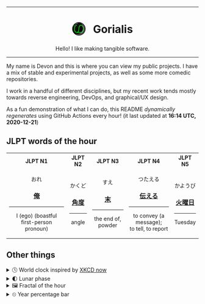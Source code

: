 ***

<h1 align="center">
<sub>
    <img src="readme/resources/avatar.png" height="36">
</sub>
&nbsp;
Gorialis
</h1>
<p align="center">
Hello! I like making tangible software.
</p>

***

My name is Devon and this is where you can view my public projects. I have a mix of stable and experimental projects, as well as some more comedic repositories.

I work in a handful of different disciplines, but my recent work tends mostly towards reverse engineering, DevOps, and graphical/UX design.

As a fun demonstration of what I can do, this README *dynamically regenerates* using GitHub Actions every hour! (it last updated at **16:14 UTC, 2020-12-21**)

<h2>JLPT words of the hour</h2>
<table>
    <tr>
        <th>JLPT N1</th>
        <th>JLPT N2</th>
        <th>JLPT N3</th>
        <th>JLPT N4</th>
        <th>JLPT N5</th>
    </tr>
    <tr>
        <td>
            <p align="center">おれ</p>
            <h3 align="center"><b><a href="https://jisho.org/search/%E4%BF%BA">俺</a></b></h3>
            <hr>
            <p align="center">I (ego) (boastful first-person pronoun)</p>
        </td>
        <td>
            <p align="center">かくど</p>
            <h3 align="center"><b><a href="https://jisho.org/search/%E8%A7%92%E5%BA%A6">角度</a></b></h3>
            <hr>
            <p align="center">angle</p>
        </td>
        <td>
            <p align="center">すえ</p>
            <h3 align="center"><b><a href="https://jisho.org/search/%E6%9C%AB">末</a></b></h3>
            <hr>
            <p align="center">the end of,<wbr> powder</p>
        </td>
        <td>
            <p align="center">つたえる</p>
            <h3 align="center"><b><a href="https://jisho.org/search/%E4%BC%9D%E3%81%88%E3%82%8B">伝える</a></b></h3>
            <hr>
            <p align="center">to convey (a message);<br> to tell,<wbr> to report</p>
        </td>
        <td>
            <p align="center">かようび</p>
            <h3 align="center"><b><a href="https://jisho.org/search/%E7%81%AB%E6%9B%9C%E6%97%A5">火曜日</a></b></h3>
            <hr>
            <p align="center">Tuesday</p>
        </td>
    </tr>
</table>

<h2>Other things</h2>
<details>
<summary>🕓  World clock inspired by <a href="https://xkcd.com/now">XKCD now</a></summary>

> <img src="generated/now.png" width="512">

</details>
<details>
<summary>🌓 Lunar phase</summary>

The moon is approximately 25.74% through its phase (First Quarter).

</details>
<details>
<summary>&#x1f5bc; Fractal of the hour</summary>

> <img src="generated/fractal.png" width="512">

</details>
<details>
<summary>&#x23f2; Year percentage bar</summary>
<pre><code>2020 [███████████████████▁] 97.18%</code></pre>
</details>

